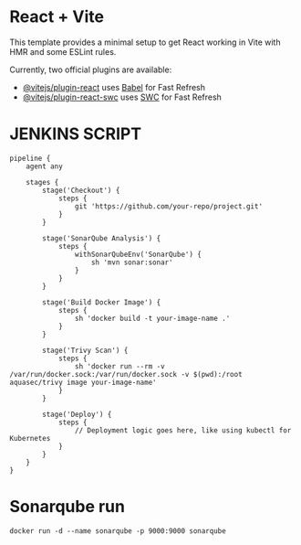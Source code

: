 # React + Vite

This template provides a minimal setup to get React working in Vite with HMR and some ESLint rules.

Currently, two official plugins are available:

- [@vitejs/plugin-react](https://github.com/vitejs/vite-plugin-react/blob/main/packages/plugin-react/README.md) uses [Babel](https://babeljs.io/) for Fast Refresh
- [@vitejs/plugin-react-swc](https://github.com/vitejs/vite-plugin-react-swc) uses [SWC](https://swc.rs/) for Fast Refresh


# JENKINS SCRIPT 
```
pipeline {
    agent any

    stages {
        stage('Checkout') {
            steps {
                git 'https://github.com/your-repo/project.git'
            }
        }

        stage('SonarQube Analysis') {
            steps {
                withSonarQubeEnv('SonarQube') {
                    sh 'mvn sonar:sonar'
                }
            }
        }

        stage('Build Docker Image') {
            steps {
                sh 'docker build -t your-image-name .'
            }
        }

        stage('Trivy Scan') {
            steps {
                sh 'docker run --rm -v /var/run/docker.sock:/var/run/docker.sock -v $(pwd):/root aquasec/trivy image your-image-name'
            }
        }

        stage('Deploy') {
            steps {
                // Deployment logic goes here, like using kubectl for Kubernetes
            }
        }
    }
}
```

# Sonarqube run
```
docker run -d --name sonarqube -p 9000:9000 sonarqube
```
